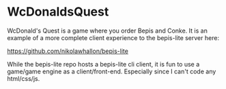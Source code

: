 # WcDonaldsQuest

WcDonald's Quest is a game where you order Bepis and Conke. It is an example of a more complete client
experience to the bepis-lite server here:

https://github.com/nikolawhallon/bepis-lite

While the bepis-lite repo hosts a bepis-lite cli client, it is fun to use a game/game engine as a
client/front-end. Especially since I can't code any html/css/js.
